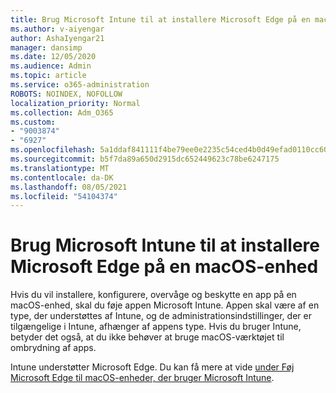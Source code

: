 ```yaml
---
title: Brug Microsoft Intune til at installere Microsoft Edge på en macOS-enhed
ms.author: v-aiyengar
author: AshaIyengar21
manager: dansimp
ms.date: 12/05/2020
ms.audience: Admin
ms.topic: article
ms.service: o365-administration
ROBOTS: NOINDEX, NOFOLLOW
localization_priority: Normal
ms.collection: Adm_O365
ms.custom:
- "9003874"
- "6927"
ms.openlocfilehash: 5a1ddaf841111f4be79ee0e2235c54ced4b0d49efad0110cc609441db5b20800
ms.sourcegitcommit: b5f7da89a650d2915dc652449623c78be6247175
ms.translationtype: MT
ms.contentlocale: da-DK
ms.lasthandoff: 08/05/2021
ms.locfileid: "54104374"
---
```

# <a name="use-microsoft-intune-to-deploy-microsoft-edge-to-a-macos-device"></a>Brug Microsoft Intune til at installere Microsoft Edge på en macOS-enhed

Hvis du vil installere, konfigurere, overvåge og beskytte en app på en macOS-enhed, skal du føje appen Microsoft Intune. Appen skal være af en type, der understøttes af Intune, og de administrationsindstillinger, der er tilgængelige i Intune, afhænger af appens type. Hvis du bruger Intune, betyder det også, at du ikke behøver at bruge macOS-værktøjet til ombrydning af apps.

Intune understøtter Microsoft Edge. Du kan få mere at vide [under Føj Microsoft Edge til macOS-enheder, der bruger Microsoft Intune](https://go.microsoft.com/fwlink/?linkid=2134949).